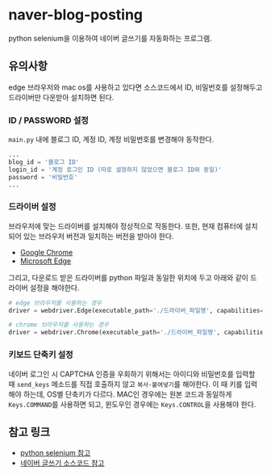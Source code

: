 # naver-blog-posting

python selenium을 이용하여 네이버 글쓰기를 자동화하는 프로그램.

## 유의사항

edge 브라우저와 mac os를 사용하고 있다면 소스코드에서 ID, 비밀번호를 설정해두고 드라이버만 다운받아 설치하면 된다.

### ID / PASSWORD 설정

`main.py` 내에 블로그 ID, 계정 ID, 계정 비밀번호를 변경해야 동작한다.

```python
...
blog_id = '블로그 ID'
login_id = '계정 로그인 ID (따로 설정하지 않았으면 블로그 ID와 동일)'
password = '비밀번호'
...
```

### 드라이버 설정

브라우저에 맞는 드라이버를 설치해야 정상적으로 작동한다. 또한, 현재 컴퓨터에 설치되어 있는 브라우저 버전과 일치하는 버전을 받아야 한다.

- [Google Chrome](https://sites.google.com/a/chromium.org/chromedriver/downloads)
- [Microsoft Edge](https://developer.microsoft.com/en-us/microsoft-edge/tools/webdriver/)

그리고, 다운로드 받은 드라이버를 python 파일과 동일한 위치에 두고 아래와 같이 드라이버 설정을 해야한다.

```python
# edge 브라우저를 사용하는 경우
driver = webdriver.Edge(executable_path='./드라이버_파일명', capabilities={})

# chrome 브라우저를 사용하는 경우
driver = webdriver.Chrome(executable_path='./드라이버_파일명', capabilities={})
```

### 키보드 단축키 설정

네이버 로그인 시 CAPTCHA 인증을 우회하기 위해서는 아이디와 비밀번호를 입력할 때 `send_keys` 메소드를 직접 호출하지 않고 `복사-붙여넣기`를 해야한다.
이 때 키를 입력해야 하는데, OS별 단축키가 다르다. MAC인 경우에는 원본 코드과 동일하게 `Keys.COMMAND`를 사용하면 되고, 윈도우인 경우에는 `Keys.CONTROL`을 사용해야 한다.

## 참고 링크

- [python selenium 참고](https://greeksharifa.github.io/references/2020/10/30/python-selenium-usage)
- [네이버 글쓰기 소스코드 참고](http://blog.naver.com/freed0om/222009447800)